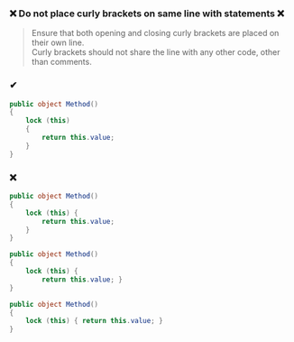 ### ❌ Do not place curly brackets on same line with statements ❌

> Ensure that both opening and closing curly brackets are placed on their own line.  
> Curly brackets should not share the line with any other code, other than comments.  

### ✔
``` csharp
public object Method()
{
    lock (this)
    {
        return this.value;
    }
}
```

### ❌ 
``` csharp
public object Method()
{
    lock (this) {
        return this.value;
    }
}
```
``` csharp
public object Method()
{
    lock (this) {
        return this.value; }
}
```
``` csharp
public object Method()
{
    lock (this) { return this.value; }
}
```
